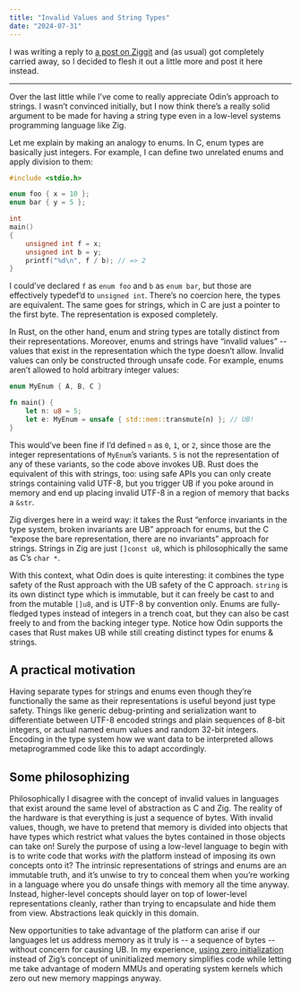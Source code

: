 ```yaml
---
title: "Invalid Values and String Types"
date: "2024-07-31"
---
```


I was writing a reply to [a post on Ziggit][post]
and (as usual) got completely carried away,
so I decided to flesh it out a little more and post it here instead.

---

Over the last little while I’ve come to really appreciate Odin’s approach to strings.
I wasn’t convinced initially,
but I now think there’s a really solid argument to be made for having a string type
even in a low-level systems programming language like Zig.

Let me explain by making an analogy to enums.
In C, enum types are basically just integers.
For example, I can define two unrelated enums and apply division to them:

```c
#include <stdio.h>

enum foo { x = 10 };
enum bar { y = 5 };

int
main()
{
	unsigned int f = x;
	unsigned int b = y;
	printf("%d\n", f / b); // => 2
}
```

I could’ve declared `f` as `enum foo` and `b` as `enum bar`,
but those are effectively typedef’d to `unsigned int`.
There’s no coercion here, the types are equivalent.
The same goes for strings, which in C are just a pointer to the first byte.
The representation is exposed completely.

In Rust, on the other hand,
enum and string types are totally distinct from their representations.
Moreover, enums and strings have “invalid values” --
values that exist in the representation which the type doesn’t allow.
Invalid values can only be constructed through unsafe code.
For example, enums aren’t allowed to hold arbitrary integer values:

```rust
enum MyEnum { A, B, C }

fn main() {
	let n: u8 = 5;
	let e: MyEnum = unsafe { std::mem::transmute(n) }; // UB!
}
```

This would’ve been fine if I’d defined `n` as `0`, `1`, or `2`,
since those are the integer representations of `MyEnum`’s variants.
`5` is not the representation of any of these variants,
so the code above invokes UB.
Rust does the equivalent of this with strings, too:
using safe APIs you can only create strings containing valid UTF-8,
but you trigger UB if you poke around in memory
and end up placing invalid UTF-8 in a region of memory that backs a `&str`.

Zig diverges here in a weird way:
it takes the Rust “enforce invariants in the type system, broken invariants are UB” approach for enums,
but the C “expose the bare representation, there are no invariants” approach for strings.
Strings in Zig are just `[]const u8`,
which is philosophically the same as C’s `char *`.

With this context, what Odin does is quite interesting:
it combines the type safety of the Rust approach
with the UB safety of the C approach.
`string` is its own distinct type which is immutable,
but it can freely be cast to and from the mutable `[]u8`,
and is UTF-8 by convention only.
Enums are fully-fledged types instead of integers in a trench coat,
but they can also be cast freely to and from the backing integer type.
Notice how Odin supports the cases that Rust makes UB
while still creating distinct types for enums & strings.

## A practical motivation

Having separate types for strings and enums
even though they’re functionally the same as their representations
is useful beyond just type safety.
Things like generic debug-printing and serialization
want to differentiate between UTF-8 encoded strings and plain sequences of 8-bit integers,
or actual named enum values and random 32-bit integers.
Encoding in the type system how we want data to be interpreted
allows metaprogrammed code like this to adapt accordingly.

## Some philosophizing

Philosophically I disagree with the concept of invalid values
in languages that exist around the same level of abstraction as C and Zig.
The reality of the hardware is that everything is just a sequence of bytes.
With invalid values, though, we have to pretend that
memory is divided into objects that have types
which restrict what values the bytes contained in those objects can take on!
Surely the purpose of using a low-level language to begin with
is to write code that works _with_ the platform
instead of imposing its own concepts onto it?
The intrinsic representations of strings and enums are an immutable truth,
and it’s unwise to try to conceal them when you’re working in
a language where you do unsafe things with memory all the time anyway.
Instead, higher-level concepts should layer on top of lower-level representations cleanly,
rather than trying to encapsulate and hide them from view.
Abstractions leak quickly in this domain.

New opportunities to take advantage of the platform can arise
if our languages let us address memory as it truly is -- a sequence of bytes --
without concern for causing UB.
In my experience, [using zero initialization](/zii/)
instead of Zig’s concept of uninitialized memory
simplifies code
while letting me take advantage of modern MMUs and operating system kernels
which zero out new memory mappings anyway.

[post]: https://ziggit.dev/t/why-no-builtin-string-type/5326/4

